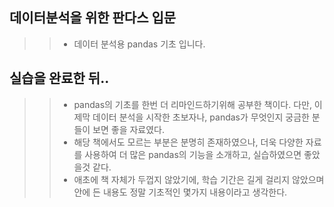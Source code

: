 ## 데이터분석을 위한 판다스 입문
>>- 데이터 분석용 pandas 기초 입니다.

## 실습을 완료한 뒤..
>>- pandas의 기초를 한번 더 리마인드하기위해 공부한 책이다. 다만, 이제막 데이터 분석을 시작한 초보자나, pandas가 무엇인지 궁금한 분들이 보면 좋을 자료였다.
>>- 해당 책에서도 모르는 부분은 분명히 존재하였으나, 더욱 다양한 자료를 사용하여 더 많은 pandas의 기능을 소개하고, 실습하였으면 좋았을것 같다.
>>- 애초에 책 자체가 두껍지 않았기에, 학습 기간은 길게 걸리지 않았으며 안에 든 내용도 정말 기초적인 몇가지 내용이라고 생각한다. 